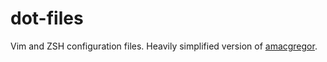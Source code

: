 # dot-files

Vim and ZSH configuration files. Heavily simplified version of [amacgregor](https://github.com/amacgregor/dot-files).



